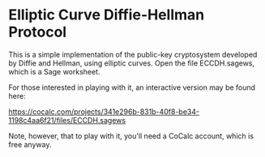 # Elliptic Curve Diffie-Hellman Protocol

This is a simple implementation of the public-key cryptosystem developed by Diffie and Hellman, using elliptic curves. Open the file ECCDH.sagews, which is a Sage worksheet. 

For those interested in playing with it, an interactive version may be found here:

https://cocalc.com/projects/341e296b-831b-40f8-be34-1198c4aa6f21/files/ECCDH.sagews

Note, however, that to play with it, you'll need a CoCalc account, which is free anyway. 

